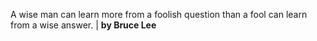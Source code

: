 A wise man can learn more from a foolish question than a fool can learn from a wise answer.   | **by Bruce Lee**